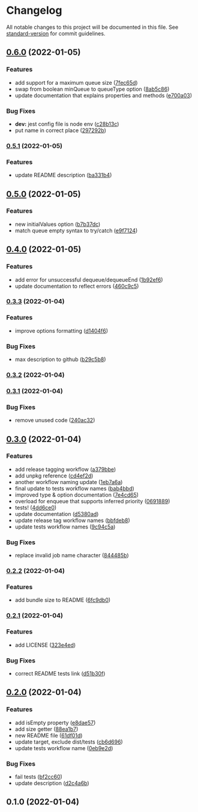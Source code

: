 # Changelog

All notable changes to this project will be documented in this file. See [standard-version](https://github.com/conventional-changelog/standard-version) for commit guidelines.

## [0.6.0](https://github.com/jgmcelwain/qewe/compare/v0.5.1...v0.6.0) (2022-01-05)


### Features

* add support for a maximum queue size ([7fec65d](https://github.com/jgmcelwain/qewe/commit/7fec65dab360d054143f95a3290ba1cf8d2b6819))
* swap from boolean minQueue to queueType option ([8ab5c86](https://github.com/jgmcelwain/qewe/commit/8ab5c86949ff3b8890eca799b0a067bfc9801045))
* update documentation that explains properties and methods ([e700a03](https://github.com/jgmcelwain/qewe/commit/e700a037a5b83f5cfced4a980f903ee8d37fb0a5))


### Bug Fixes

* **dev:** jest config file is node env ([c28b13c](https://github.com/jgmcelwain/qewe/commit/c28b13c2b0ba710e158940ff00e8e4a5d5267e1f))
* put name in correct place ([297292b](https://github.com/jgmcelwain/qewe/commit/297292bad219f7788cd299d59e084d7983c049ba))

### [0.5.1](https://github.com/jgmcelwain/qewe/compare/v0.5.0...v0.5.1) (2022-01-05)


### Features

* update README description ([ba331b4](https://github.com/jgmcelwain/qewe/commit/ba331b40adbc36a5158ce519d966ab10d898d636))

## [0.5.0](https://github.com/jgmcelwain/qewe/compare/v0.4.0...v0.5.0) (2022-01-05)


### Features

* new initialValues option ([b7b37dc](https://github.com/jgmcelwain/qewe/commit/b7b37dc2754078e97ddb8dc45f2b452d00641efc))
* match queue empty syntax to try/catch ([e9f7124](https://github.com/jgmcelwain/qewe/commit/e9f712418c3a54a10afc31081cdf9460443863ae))

## [0.4.0](https://github.com/jgmcelwain/qewe/compare/v0.3.3...v0.4.0) (2022-01-05)


### Features

* add error for unsuccessful dequeue/dequeueEnd ([1b92ef6](https://github.com/jgmcelwain/qewe/commit/1b92ef6cfe9ccb594e9c16899c7efa1b571ea764))
* update documentation to reflect errors ([460c9c5](https://github.com/jgmcelwain/qewe/commit/460c9c5c0922325acfa1ece945f460e81ab798ae))

### [0.3.3](https://github.com/jgmcelwain/qewe/compare/v0.3.2...v0.3.3) (2022-01-04)


### Features

* improve options formatting ([d1404f6](https://github.com/jgmcelwain/qewe/commit/d1404f6be283df781465f66419355d938af3b5cc))


### Bug Fixes

* max description to github ([b29c5b8](https://github.com/jgmcelwain/qewe/commit/b29c5b80cf9cb75198b5cc34420dcd25839dc07c))

### [0.3.2](https://github.com/jgmcelwain/qewe/compare/v0.3.1...v0.3.2) (2022-01-04)

### [0.3.1](https://github.com/jgmcelwain/qewe/compare/v0.3.0...v0.3.1) (2022-01-04)


### Bug Fixes

* remove unused code ([240ac32](https://github.com/jgmcelwain/qewe/commit/240ac32a30e85305992e935969bb1ac1e92e6fd4))

## [0.3.0](https://github.com/jgmcelwain/qewe/compare/v0.2.2...v0.3.0) (2022-01-04)


### Features

* add release tagging workflow ([a379bbe](https://github.com/jgmcelwain/qewe/commit/a379bbe43584e1c27c073a5df39531aeec698c8b))
* add unpkg reference ([cd4ef2d](https://github.com/jgmcelwain/qewe/commit/cd4ef2d85c96ba1a3a889ef690c3281a0751e0cc))
* another workflow naming update ([1eb7a6a](https://github.com/jgmcelwain/qewe/commit/1eb7a6a3fea6886205738065a3859ae6b96edc01))
* final update to tests workflow names ([bab4bbd](https://github.com/jgmcelwain/qewe/commit/bab4bbd12e6d3c8ee87c4f14baa297f53f2286d9))
* improved type & option documentation ([7e4cd65](https://github.com/jgmcelwain/qewe/commit/7e4cd65c2df2ca4e3dafaf4d7f80b24c0711119f))
* overload for enqueue that supports inferred priority ([0691889](https://github.com/jgmcelwain/qewe/commit/069188953001f1f651bff2388b030a9c4fa77c3e))
* tests! ([4dd6ce0](https://github.com/jgmcelwain/qewe/commit/4dd6ce079a9644226a9ecfee81f107ed10fe441b))
* update documentation ([d5380ad](https://github.com/jgmcelwain/qewe/commit/d5380ade40f1ee56307906f9cabd84261c5cac87))
* update release tag workflow names ([bbfdeb8](https://github.com/jgmcelwain/qewe/commit/bbfdeb837c5ecd3b73e43c1790448cb314dafe3f))
* update tests workflow names ([9c94c5a](https://github.com/jgmcelwain/qewe/commit/9c94c5adccf0409976c6d93521007d44b415219b))


### Bug Fixes

* replace invalid job name character ([844485b](https://github.com/jgmcelwain/qewe/commit/844485b273f0205a159ac9fa086ab9a583964c1b))

### [0.2.2](https://github.com/jgmcelwain/qewe/compare/v0.2.1...v0.2.2) (2022-01-04)


### Features

* add bundle size to README ([6fc9db0](https://github.com/jgmcelwain/qewe/commit/6fc9db00119e899024d8945ff5b564779cb1e4b4))

### [0.2.1](https://github.com/jgmcelwain/qewe/compare/v0.2.0...v0.2.1) (2022-01-04)


### Features

* add LICENSE ([323e4ed](https://github.com/jgmcelwain/qewe/commit/323e4ed0c39788619d358bfbbd4bc21aa48ba246))


### Bug Fixes

* correct README tests link ([d51b30f](https://github.com/jgmcelwain/qewe/commit/d51b30f91296658f07941196ea59fb6d585e2227))

## [0.2.0](https://github.com/jgmcelwain/qewe/compare/v0.1.0...v0.2.0) (2022-01-04)


### Features

* add isEmpty property ([e8dae57](https://github.com/jgmcelwain/qewe/commit/e8dae571be9e6547c04add7ec2554bce321b512c))
* add size getter ([88ea1b7](https://github.com/jgmcelwain/qewe/commit/88ea1b74c1822f29b1fd42b05e20af9bf7d6593d))
* new README file ([61df01d](https://github.com/jgmcelwain/qewe/commit/61df01d02fd0d19e172b0c96b89a6f3cebf2ffd3))
* update target, exclude dist/tests ([cb6d696](https://github.com/jgmcelwain/qewe/commit/cb6d696cb2c7002442fa88ed5f63d5b61560e39e))
* update tests workflow name ([0eb9e2d](https://github.com/jgmcelwain/qewe/commit/0eb9e2db5edce9d378463e50eb163366864eb3e5))


### Bug Fixes

* fail tests ([bf2cc60](https://github.com/jgmcelwain/qewe/commit/bf2cc60f976cdc2425a55c6928fba65112934ab4))
* update description ([d2c4a6b](https://github.com/jgmcelwain/qewe/commit/d2c4a6b751f797512e767d6bcc4cd015e377ab42))

## 0.1.0 (2022-01-04)
